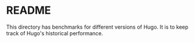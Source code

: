 # README

This directory has benchmarks for different versions of Hugo. It is to keep track of Hugo's historical performance.

